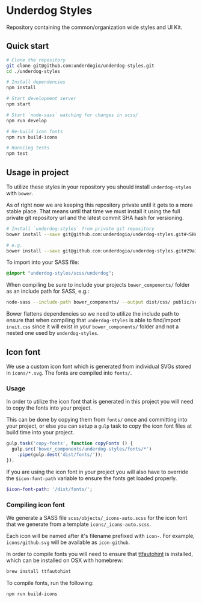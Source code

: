 Underdog Styles
===============

Repository containing the common/organization wide styles and UI Kit.

## Quick start
```bash
# Clone the repository
git clone git@github.com:underdogio/underdog-styles.git
cd ./underdog-styles

# Install dependencies
npm install

# Start development server
npm start

# Start `node-sass` watching for changes in scss/
npm run develop

# Re-build icon fonts
npm run build-icons

# Runniing tests
npm test
```

## Usage in project
To utilize these styles in your repository you should install `underdog-styles` with `bower`.

As of right now we are keeping this repository private until it gets to a more stable place. That means until that time we must install it using the full private git repository url and the latest commit SHA hash for versioning.

```bash
# Install `underdog-styles` from private git repository
bower install --save git@github.com:underdogio/underdog-styles.git#<SHA-HASH>

# e.g.
bower install --save git@github.com:underdogio/underdog-styles.git#29a32b8513b9bf96f6bb7ff96f571c332d88fb46
```

To import into your SASS file:

```sass
@import "underdog-styles/scss/underdog";
```

When compiling be sure to include your projects `bower_components/` folder as an include path for SASS, e.g.:

```bash
node-sass --include-path bower_components/ --output dist/css/ public/scss/style.scss
```

Bower flattens dependencies so we need to utilize the include path to ensure that when compiling that `underdog-styles` is able to find/import `inuit.css` since it will exist in your `bower_components/` folder and not a nested one used by `underdog-styles`.

## Icon font
We use a custom icon font which is generated from individual SVGs stored in `icons/*.svg`. The fonts are compiled into `fonts/`.

### Usage
In order to utilize the icon font that is generated in this project you will need to copy the fonts into your project.

This can be done by copying them from `fonts/` once and committing into your project, or else you can setup a `gulp` task to copy the icon font files at build time into your project.

```js
gulp.task('copy-fonts', function copyFonts () {
  gulp.src('bower_components/underdog-styles/fonts/*')
    .pipe(gulp.dest('dist/fonts/'));
});
```

If you are using the icon font in your project you will also have to override the `$icon-font-path` variable to ensure the fonts get loaded properly.

```sass
$icon-font-path: '/dist/fonts/';
```

### Compiling icon font
We generate a SASS file `scss/objects/_icons-auto.scss` for the icon font that we generate from a template `icons/_icons-auto.scss`.

Each icon will be named after it's filename prefixed with `icon-`. For example, `icons/github.svg` will be available as `icon-github`.

In order to compile fonts you will need to ensure that [ttfautohint][] is installed, which can be installed on OSX with homebrew:

```bash
brew install ttfautohint
```

To compile fonts, run the following:

```bash
npm run build-icons
```

[ttfautohint]: http://www.freetype.org/ttfautohint/
